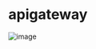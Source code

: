 ﻿# apigateway
![image](https://github.com/user-attachments/assets/e137f947-229a-4b18-89f4-c1259372aff8)
